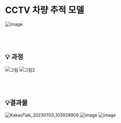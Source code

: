 # CCTV 차량 추적 모델
![image](https://github.com/kimsoheegh/cctv-detection/assets/91236577/c797092d-70f4-43f6-81cd-9043ffcd991f)
<br><br><br><br>
## :bulb: 과정
![그림](https://github.com/kimsoheegh/cctv-detection/assets/91236577/225e3a88-3982-483f-8fe2-6a30630b07e7)
![그림2](https://github.com/kimsoheegh/cctv-detection/assets/91236577/79d3e5cc-7349-4f2f-ae56-db28a0fc5659)
<br><br><br><br>
## :bulb:결과물
![KakaoTalk_20230703_103928909](https://github.com/kimsoheegh/cctv-detection/assets/91236577/8e525ffb-6de0-4c20-90d9-756b8717673a)
![image](https://github.com/kimsoheegh/cctv-detection/assets/91236577/22705f7b-00ed-4d7d-a196-8888eff2f7f4)
![image](https://github.com/kimsoheegh/cctv-detection/assets/91236577/4283cad5-4004-40bb-a76d-84d6fec8c9c9)
